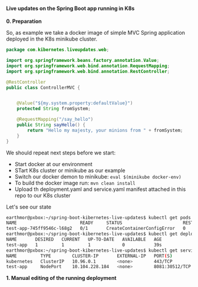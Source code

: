 #### Live updates on the Spring Boot app running in K8s

**0. Preparation**

So, as example we take a docker image of simple MVC Spring application deployed in the K8s minikube cluster.
```java
package com.kibernetes.liveupdates.web;

import org.springframework.beans.factory.annotation.Value;
import org.springframework.web.bind.annotation.RequestMapping;
import org.springframework.web.bind.annotation.RestController;

@RestController
public class ControllerMVC {


    @Value("${my.system.property:defaultValue}")
    protected String fromSystem;

    @RequestMapping("/say_hello")
    public String sayHello() {
        return "Hello my majesty, your minions from " + fromSystem;
    }
}
```
We should repeat next steps before we start:
* Start docker at our environment 
* STart K8s cluster or minikube as our example
* Switch our docker demon to minikube: ```eval $(minikube docker-env) ```
* To build the docker image run: ```mvn clean install```
* Upload th deployment.yaml and service.yaml manifest attached in this repo to our K8s cluster

Let's see our state
```bash
earthmor@pxbox:~/spring-boot-kibernetes-live-updates$ kubectl get pods
NAME                        READY     STATUS                       RESTARTS   AGE
test-app-745ff9546c-l68g2   0/1       CreateContainerConfigError   0          23s
earthmor@pxbox:~/spring-boot-kibernetes-live-updates$ kubectl get deployments
NAME       DESIRED   CURRENT   UP-TO-DATE   AVAILABLE   AGE
test-app   1         1         1            0           39s
earthmor@pxbox:~/spring-boot-kibernetes-live-updates$ kubectl get services
NAME         TYPE        CLUSTER-IP       EXTERNAL-IP   PORT(S)          AGE
kubernetes   ClusterIP   10.96.0.1        <none>        443/TCP          6m
test-app     NodePort    10.104.228.184   <none>        8081:30512/TCP   39s
```

**1. Manual editing of the running deployment**
